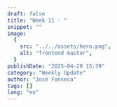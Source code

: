 ```yaml
---
draft: false
title: "Week 11 - "
snippet: ""
image:
  {
    src: "../../assets/hero.png",
    alt: "frontend master",
  }
publishDate: "2025-04-29 15:39"
category: "Weekly Update"
author: "José Fonseca"
tags: []
lang: "en"
---
```


